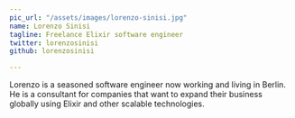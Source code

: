 ```yaml
---
pic_url: "/assets/images/lorenzo-sinisi.jpg"
name: Lorenzo Sinisi
tagline: Freelance Elixir software engineer
twitter: lorenzosinisi
github: lorenzosinisi

---
```

Lorenzo is a seasoned software engineer now working and living in Berlin. He is a consultant for companies that want to expand their business globally using Elixir and other scalable technologies.